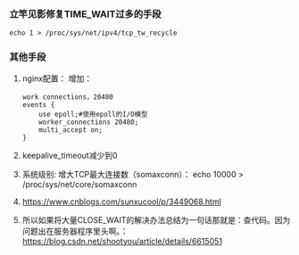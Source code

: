 ### 立竿见影修复TIME_WAIT过多的手段

`echo 1 > /proc/sys/net/ipv4/tcp_tw_recycle`



### 其他手段

1. nginx配置：
   增加：

   ```nginx
   work connections，20480
   events {
       use epoll;#使用epoll的I/O模型
       worker_connections 20480;
       multi_accept on;
   }
   ```

2. keepalive_timeout减少到0

3. 系统级别:  增大TCP最大连接数（somaxconn）： echo 10000 > /proc/sys/net/core/somaxconn

4. https://www.cnblogs.com/sunxucool/p/3449068.html

5. 所以如果将大量CLOSE_WAIT的解决办法总结为一句话那就是：查代码。因为问题出在服务器程序里头啊。：https://blog.csdn.net/shootyou/article/details/6615051

